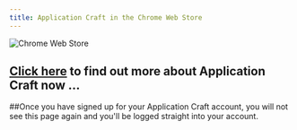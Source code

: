 ```yaml
---
title: Application Craft in the Chrome Web Store
---
```


![Chrome Web Store](/img/ac-site-cws-logo.png)

<h2><a href="/">Click here</a> to find out more about Application Craft now ...</h2>

##Once you have signed up for your Application Craft account, you will not see this page again and you'll be logged straight into your account.

